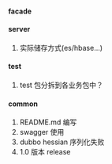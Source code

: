 #### facade

#### server
1. 实际储存方式(es/hbase...)

#### test
1. test 包分拆到各业务包中？

#### common
1. README.md 编写
2. swagger 使用
4. dubbo hessian 序列化失败
6. 1.0 版本 release